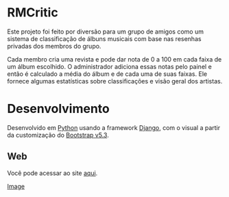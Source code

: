 # RMCritic

Este projeto foi feito por diversão para um grupo de amigos como um sistema de classificação de álbuns musicais com base nas resenhas privadas dos membros do grupo.

Cada membro cria uma revista e pode dar nota de 0 a 100 em cada faixa de um álbum escolhido. O administrador adiciona essas notas pelo painel e então é calculado a média do álbum e de cada uma de suas faixas. Ele fornece algumas estatísticas sobre classificações e visão geral dos artistas.

# Desenvolvimento

Desenvolvido em [Python](https://www.python.org) usando a framework [Django](https://www.djangoproject.com), com o visual a partir da customização do [Bootstrap v5.3](https://getbootstrap.com).

## Web

Você pode acessar ao site [aqui](https://www.djangoproject.com).

[Image](https://i.postimg.cc/43G4ZCfz/image.png)
